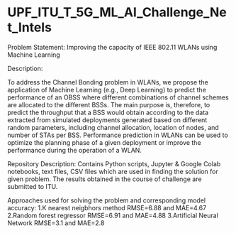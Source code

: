 # UPF_ITU_T_5G_ML_AI_Challenge_Net_Intels

Problem Statement: Improving the capacity of IEEE 802.11 WLANs using Machine Learning

Description:

To address the Channel Bonding problem in WLANs, we propose the application of Machine Learning (e.g., Deep Learning) to predict the performance of an OBSS where different combinations of channel schemes are allocated to the different BSSs. The main purpose is, therefore, to predict the throughput that a BSS would obtain according to the data extracted from simulated deployments generated based on different random parameters, including channel allocation, location of nodes, and number of STAs per BSS.
Performance prediction in WLANs can be used to optimize the planning phase of a given deployment or improve the performance during the operation of a WLAN.

Repository Description:
Contains Python scripts, Jupyter & Google Colab notebooks, text files, CSV files which are used in finding the solution for given problem. The results obtained in the course of challenge are submitted to ITU.

Approaches used for solving the problem and corresponding model accuracy:
1.K nearest neigbhors method
  RMSE=6.88 and MAE=4.67
2.Random forest regressor
  RMSE=6.91 and MAE=4.88
3.Artificial Neural Network
  RMSE=3.1 and MAE=2.8
  

